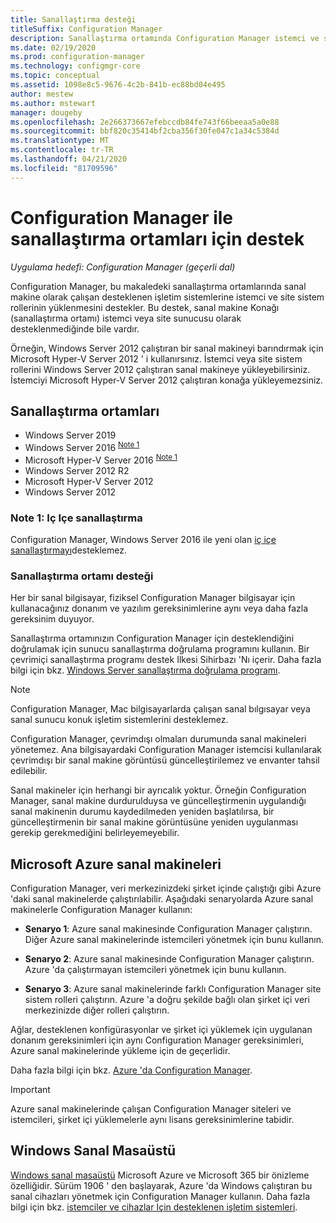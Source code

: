 ```yaml
---
title: Sanallaştırma desteği
titleSuffix: Configuration Manager
description: Sanallaştırma ortamında Configuration Manager istemci ve site sistemi rollerini yükleme gereksinimleri.
ms.date: 02/19/2020
ms.prod: configuration-manager
ms.technology: configmgr-core
ms.topic: conceptual
ms.assetid: 1098e8c5-9676-4c2b-841b-ec88bd04e495
author: mestew
ms.author: mstewart
manager: dougeby
ms.openlocfilehash: 2e266373667efebccdb84fe743f66beeaa5a0e88
ms.sourcegitcommit: bbf820c35414bf2cba356f30fe047c1a34c5384d
ms.translationtype: MT
ms.contentlocale: tr-TR
ms.lasthandoff: 04/21/2020
ms.locfileid: "81709596"
---
```

# <a name="support-for-virtualization-environments-with-configuration-manager"></a>Configuration Manager ile sanallaştırma ortamları için destek

*Uygulama hedefi: Configuration Manager (geçerli dal)*

Configuration Manager, bu makaledeki sanallaştırma ortamlarında sanal makine olarak çalışan desteklenen işletim sistemlerine istemci ve site sistem rollerinin yüklenmesini destekler. Bu destek, sanal makine Konağı (sanallaştırma ortamı) istemci veya site sunucusu olarak desteklenmediğinde bile vardır.  

Örneğin, Windows Server 2012 çalıştıran bir sanal makineyi barındırmak için Microsoft Hyper-V Server 2012 ' i kullanırsınız. İstemci veya site sistem rollerini Windows Server 2012 çalıştıran sanal makineye yükleyebilirsiniz. İstemciyi Microsoft Hyper-V Server 2012 çalıştıran konağa yükleyemezsiniz.  

## <a name="virtualization-environments"></a>Sanallaştırma ortamları

- Windows Server 2019  
- Windows Server 2016 <sup> [Note 1](#bkmk_note1)</sup>  
- Microsoft Hyper-V Server 2016 <sup> [Note 1](#bkmk_note1)</sup>  
- Windows Server 2012 R2  
- Microsoft Hyper-V Server 2012  
- Windows Server 2012  

### <a name="note-1-nested-virtualization"></a><a name="bkmk_note1"></a>Note 1: Iç Içe sanallaştırma

Configuration Manager, Windows Server 2016 ile yeni olan [iç içe sanallaştırmayı](https://docs.microsoft.com/windows-server/virtualization/hyper-v/What-s-new-in-Hyper-V-on-Windows#nested-virtualization-new)desteklemez.

### <a name="virtualization-environment-support"></a>Sanallaştırma ortamı desteği

Her bir sanal bilgisayar, fiziksel Configuration Manager bilgisayar için kullanacağınız donanım ve yazılım gereksinimlerine aynı veya daha fazla gereksinim duyuyor.  

Sanallaştırma ortamınızın Configuration Manager için desteklendiğini doğrulamak için sunucu sanallaştırma doğrulama programını kullanın. Bir çevrimiçi sanallaştırma programı destek Ilkesi Sihirbazı 'Nı içerir. Daha fazla bilgi için bkz. [Windows Server sanallaştırma doğrulama programı](https://www.windowsservercatalog.com/svvp.aspx).  

> [!NOTE]  
> Configuration Manager, Mac bilgisayarlarda çalışan sanal bılgısayar veya sanal sunucu konuk işletim sistemlerini desteklemez.  

Configuration Manager, çevrimdışı olmaları durumunda sanal makineleri yönetemez. Ana bilgisayardaki Configuration Manager istemcisi kullanılarak çevrimdışı bir sanal makine görüntüsü güncelleştirilemez ve envanter tahsil edilebilir.  

Sanal makineler için herhangi bir ayrıcalık yoktur. Örneğin Configuration Manager, sanal makine durdurulduysa ve güncelleştirmenin uygulandığı sanal makinenin durumu kaydedilmeden yeniden başlatılırsa, bir güncelleştirmenin bir sanal makine görüntüsüne yeniden uygulanması gerekip gerekmediğini belirleyemeyebilir.  

##  <a name="microsoft-azure-virtual-machines"></a><a name="bkmk_Azure"></a> Microsoft Azure sanal makineleri  

Configuration Manager, veri merkezinizdeki şirket içinde çalıştığı gibi Azure 'daki sanal makinelerde çalıştırılabilir. Aşağıdaki senaryolarda Azure sanal makinelerle Configuration Manager kullanın:  

- **Senaryo 1**: Azure sanal makinesinde Configuration Manager çalıştırın. Diğer Azure sanal makinelerinde istemcileri yönetmek için bunu kullanın.  

- **Senaryo 2**: Azure sanal makinesinde Configuration Manager çalıştırın. Azure 'da çalıştırmayan istemcileri yönetmek için bunu kullanın.  

- **Senaryo 3**: Azure sanal makinelerinde farklı Configuration Manager site sistem rolleri çalıştırın. Azure 'a doğru şekilde bağlı olan şirket içi veri merkezinizde diğer rolleri çalıştırın.  

Ağlar, desteklenen konfigürasyonlar ve şirket içi yüklemek için uygulanan donanım gereksinimleri için aynı Configuration Manager gereksinimleri, Azure sanal makinelerinde yükleme için de geçerlidir.  

Daha fazla bilgi için bkz. [Azure 'da Configuration Manager](../../understand/configuration-manager-on-azure.md).

> [!IMPORTANT]  
> Azure sanal makinelerinde çalışan Configuration Manager siteleri ve istemcileri, şirket içi yüklemelerle aynı lisans gereksinimlerine tabidir.  

## <a name="windows-virtual-desktop"></a>Windows Sanal Masaüstü

[Windows sanal masaüstü](https://docs.microsoft.com/azure/virtual-desktop/) Microsoft Azure ve Microsoft 365 bir önizleme özelliğidir. Sürüm 1906 ' den başlayarak, Azure 'da Windows çalıştıran bu sanal cihazları yönetmek için Configuration Manager kullanın. Daha fazla bilgi için bkz. [istemciler ve cihazlar Için desteklenen işletim sistemleri](supported-operating-systems-for-clients-and-devices.md).
